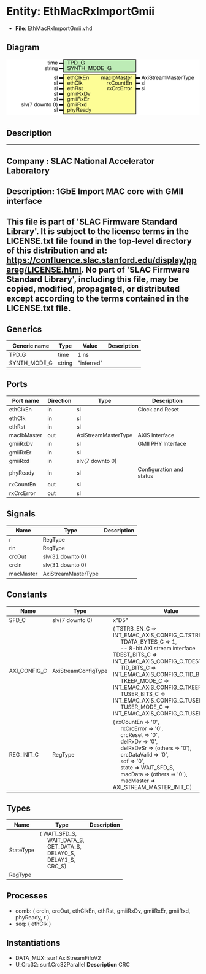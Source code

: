 # Entity: EthMacRxImportGmii

- **File**: EthMacRxImportGmii.vhd
## Diagram

![Diagram](EthMacRxImportGmii.svg "Diagram")
## Description

-----------------------------------------------------------------------------
 Company    : SLAC National Accelerator Laboratory
-----------------------------------------------------------------------------
 Description: 1GbE Import MAC core with GMII interface
-----------------------------------------------------------------------------
 This file is part of 'SLAC Firmware Standard Library'.
 It is subject to the license terms in the LICENSE.txt file found in the
 top-level directory of this distribution and at:
    https://confluence.slac.stanford.edu/display/ppareg/LICENSE.html.
 No part of 'SLAC Firmware Standard Library', including this file,
 may be copied, modified, propagated, or distributed except according to
 the terms contained in the LICENSE.txt file.
-----------------------------------------------------------------------------
## Generics

| Generic name | Type   | Value      | Description |
| ------------ | ------ | ---------- | ----------- |
| TPD_G        | time   | 1 ns       |             |
| SYNTH_MODE_G | string | "inferred" |             |
## Ports

| Port name   | Direction | Type                | Description              |
| ----------- | --------- | ------------------- | ------------------------ |
| ethClkEn    | in        | sl                  | Clock and Reset          |
| ethClk      | in        | sl                  |                          |
| ethRst      | in        | sl                  |                          |
| macIbMaster | out       | AxiStreamMasterType | AXIS Interface           |
| gmiiRxDv    | in        | sl                  | GMII PHY Interface       |
| gmiiRxEr    | in        | sl                  |                          |
| gmiiRxd     | in        | slv(7 downto 0)     |                          |
| phyReady    | in        | sl                  | Configuration and status |
| rxCountEn   | out       | sl                  |                          |
| rxCrcError  | out       | sl                  |                          |
## Signals

| Name      | Type                | Description |
| --------- | ------------------- | ----------- |
| r         | RegType             |             |
| rin       | RegType             |             |
| crcOut    | slv(31 downto 0)    |             |
| crcIn     | slv(31 downto 0)    |             |
| macMaster | AxiStreamMasterType |             |
## Constants

| Name         | Type                | Value                                                                                                                                                                                                                                                                                                                                                                                                                                                                                                                                                                                                                                                                    | Description |
| ------------ | ------------------- | ------------------------------------------------------------------------------------------------------------------------------------------------------------------------------------------------------------------------------------------------------------------------------------------------------------------------------------------------------------------------------------------------------------------------------------------------------------------------------------------------------------------------------------------------------------------------------------------------------------------------------------------------------------------------ | ----------- |
| SFD_C        | slv(7 downto 0)     |  x"D5"                                                                                                                                                                                                                                                                                                                                                                                                                                                                                                                                                                                                                                                                   |             |
| AXI_CONFIG_C | AxiStreamConfigType |  (       TSTRB_EN_C    => INT_EMAC_AXIS_CONFIG_C.TSTRB_EN_C,<br><span style="padding-left:20px">       TDATA_BYTES_C => 1,<br><span style="padding-left:20px">               -- 8-bit AXI stream interface       TDEST_BITS_C  => INT_EMAC_AXIS_CONFIG_C.TDEST_BITS_C,<br><span style="padding-left:20px">       TID_BITS_C    => INT_EMAC_AXIS_CONFIG_C.TID_BITS_C,<br><span style="padding-left:20px">       TKEEP_MODE_C  => INT_EMAC_AXIS_CONFIG_C.TKEEP_MODE_C,<br><span style="padding-left:20px">       TUSER_BITS_C  => INT_EMAC_AXIS_CONFIG_C.TUSER_BITS_C,<br><span style="padding-left:20px">       TUSER_MODE_C  => INT_EMAC_AXIS_CONFIG_C.TUSER_MODE_C)     |             |
| REG_INIT_C   | RegType             |  (       rxCountEn    => '0',<br><span style="padding-left:20px">       rxCrcError   => '0',<br><span style="padding-left:20px">       crcReset     => '0',<br><span style="padding-left:20px">       delRxDv      => '0',<br><span style="padding-left:20px">       delRxDvSr    => (others => '0'),<br><span style="padding-left:20px">       crcDataValid => '0',<br><span style="padding-left:20px">       sof          => '0',<br><span style="padding-left:20px">       state        => WAIT_SFD_S,<br><span style="padding-left:20px">       macData      => (others => '0'),<br><span style="padding-left:20px">       macMaster    => AXI_STREAM_MASTER_INIT_C) |             |
## Types

| Name      | Type                                                                                                                                                                                                                                                   | Description |
| --------- | ------------------------------------------------------------------------------------------------------------------------------------------------------------------------------------------------------------------------------------------------------ | ----------- |
| StateType | ( WAIT_SFD_S,<br><span style="padding-left:20px"> WAIT_DATA_S,<br><span style="padding-left:20px"> GET_DATA_S,<br><span style="padding-left:20px"> DELAY0_S,<br><span style="padding-left:20px"> DELAY1_S,<br><span style="padding-left:20px"> CRC_S)  |             |
| RegType   |                                                                                                                                                                                                                                                        |             |
## Processes
- comb: ( crcIn, crcOut, ethClkEn, ethRst, gmiiRxDv, gmiiRxEr,
                   gmiiRxd, phyReady, r )
- seq: ( ethClk )
## Instantiations

- DATA_MUX: surf.AxiStreamFifoV2
- U_Crc32: surf.Crc32Parallel
**Description**
 CRC

